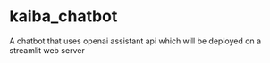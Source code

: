# kaiba_chatbot
 A chatbot that uses openai assistant api which will be deployed on a streamlit web server
